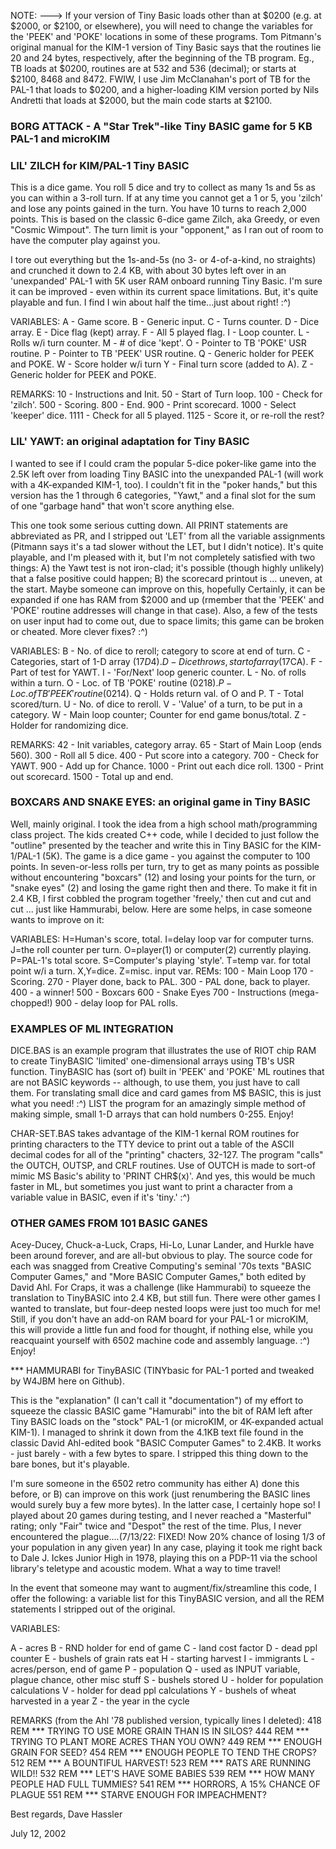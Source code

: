 NOTE: ---> If your version of Tiny Basic loads other than at $0200 (e.g. at $2000, or $2100, or elsewhere), you will need to change the variables for the 'PEEK' and 'POKE' locations in some of these programs. Tom Pitmann's original manual for the KIM-1 version of Tiny Basic says that the routines lie 20 and 24 bytes, respectively, after the beginning of the TB program. Eg., TB loads at $0200, routines are at 532 and 536 (decimal); or starts at $2100, 8468 and 8472. FWIW, I use Jim McClanahan's port of TB for the PAL-1 that loads to $0200, and a higher-loading KIM version ported by Nils Andretti that loads at $2000, but the main code starts at $2100.

### BORG ATTACK - A "Star Trek"-like Tiny BASIC game for 5 KB PAL-1 and microKIM

### LIL' ZILCH for KIM/PAL-1 Tiny BASIC

This is a dice game. You roll 5 dice and try to collect as many 1s and 5s as you can within a 3-roll turn. If at any time you cannot get a 1 or 5, you 'zilch' and lose any points gained in the turn. You have 10 turns to reach 2,000 points. This is based on the classic 6-dice game Zilch, aka Greedy, or even "Cosmic Wimpout". The turn limit is your "opponent," as I ran out of room to have the computer play against you.

I tore out everything but the 1s-and-5s (no 3- or 4-of-a-kind, no straights) and crunched it down to 2.4 KB, with about 30 bytes left over in an 'unexpanded' PAL-1 with 5K user RAM onboard running Tiny Basic. I'm sure it can be improved - even within its current space limitations. But, it's quite playable and fun. I find I win about half the time...just about right! :^)

VARIABLES:
A - Game score.
B - Generic input.
C - Turns counter.
D - Dice array.
E - Dice flag (kept) array.
F - All 5 played flag.
I - Loop counter.
L - Rolls w/i turn counter.
M - # of dice 'kept'.
O - Pointer to TB 'POKE' USR routine.
P - Pointer to TB 'PEEK' USR routine.
Q - Generic holder for PEEK and POKE.
W - Score holder w/i turn
Y - Final turn score (added to A).
Z - Generic holder for PEEK and POKE.

REMARKS:
10 - Instructions and Init.
50 - Start of Turn loop.
100 - Check for 'zilch'.
500 - Scoring.
800 - End.
900 - Print scorecard.
1000 - Select 'keeper' dice.
1111 - Check for all 5 played.
1125 - Score it, or re-roll the rest?

### LIL' YAWT: an original adaptation for Tiny BASIC

I wanted to see if I could cram the popular 5-dice poker-like game into the 2.5K left over from loading Tiny BASIC into the unexpanded PAL-1 (will work with a 4K-expanded KIM-1, too). I couldn't fit in the "poker hands," but this version has the 1 through 6 categories, "Yawt," and a final slot for the sum of one "garbage hand" that won't score anything else.

This one took some serious cutting down. All PRINT statements are abbreviated as PR, and I stripped out 'LET' from all the variable assignments (Pitmann says it's a tad slower without the LET, but I didn't notice). It's quite playable, and I'm pleased with it, but I'm not completely satisfied with two things: A) the Yawt test is not iron-clad; it's possible (though highly unlikely) that a false positive could happen; B) the scorecard printout is ... uneven, at the start. Maybe someone can improve on this, hopefully Certainly, it can be expanded if one has RAM from $2000 and up (rmember that the 'PEEK' and 'POKE' routine addresses will change in that case). Also, a few of the tests on user input had to come out, due to space limits; this game can be broken or cheated. More clever fixes? :^)

VARIABLES: B - No. of dice to reroll; category to score at end of turn. C - Categories, start of 1-D array ($17D4). D - Dice throws, start of array ($17CA). F - Part of test for YAWT. I - 'For/Next' loop generic counter. L - No. of rolls within a turn. O - Loc. of TB 'POKE' routine ($0218). P - Loc. of TB 'PEEK' routine ($0214). Q - Holds return val. of O and P. T - Total scored/turn. U - No. of dice to reroll. V - 'Value' of a turn, to be put in a category. W - Main loop counter; Counter for end game bonus/total. Z - Holder for randomizing dice.

REMARKS: 42 - Init variables, category array. 65 - Start of Main Loop (ends 560). 300 - Roll all 5 dice. 400 - Put score into a category. 700 - Check for YAWT. 900 - Add up for Chance. 1000 - Print out each dice roll. 1300 - Print out scorecard. 1500 - Total up and end.

### BOXCARS AND SNAKE EYES: an original game in Tiny BASIC

Well, mainly original. I took the idea from a high school math/programming class project. The kids created C++ code, while I decided to just follow the "outline" presented by the teacher and write this in Tiny BASIC for the KIM-1/PAL-1 (5K). The game is a dice game - you against the computer to 100 points. In seven-or-less rolls per turn, try to get as many points as possible without encountering "boxcars" (12) and losing your points for the turn, or "snake eyes" (2) and losing the game right then and there. To make it fit in 2.4 KB, I first cobbled the program together 'freely,' then cut and cut and cut ... just like Hammurabi, below. Here are some helps, in case someone wants to improve on it:

VARIABLES: H=Human's score, total. I=delay loop var for computer turns. J=the roll counter per turn. O=player(1) or computer(2) currently playing. P=PAL-1's total score. S=Computer's playing 'style'. T=temp var. for total point w/i a turn. X,Y=dice. Z=misc. input var. REMs: 100 - Main Loop 170 - Scoring. 270 - Player done, back to PAL. 300 - PAL done, back to player. 400 - a winner! 500 - Boxcars 600 - Snake Eyes 700 - Instructions (mega-chopped!) 900 - delay loop for PAL rolls.

### EXAMPLES OF ML INTEGRATION

DICE.BAS is an example program that illustrates the use of RIOT chip RAM to create TinyBASIC 'limited' one-dimensional arrays using TB's USR function. TinyBASIC has (sort of) built in 'PEEK' and 'POKE' ML routines that are not BASIC keywords -- although, to use them, you just have to call them. For translating small dice and card games from M$ BASIC, this is just what you need! :^) LIST the program for an amazingly simple method of making simple, small 1-D arrays that can hold numbers 0-255. Enjoy!

CHAR-SET.BAS takes advantage of the KIM-1 kernal ROM routines for printing characters to the TTY device to print out a table of the ASCII decimal codes for all of the "printing" chacters, 32-127. The program "calls" the OUTCH, OUTSP, and CRLF routines. Use of OUTCH is made to sort-of mimic MS Basic's ability to 'PRINT CHR$(x)'. And yes, this would be much faster in ML, but sometimes you just want to print a character from a variable value in BASIC, even if it's 'tiny.' :^)

### OTHER GAMES FROM 101 BASIC GANES

Acey-Ducey, Chuck-a-Luck, Craps, Hi-Lo, Lunar Lander, and Hurkle have been around forever, and are all-but obvious to play. The source code for each was snagged from Creative Computing's seminal '70s texts "BASIC Computer Games," and "More BASIC Computer Games," both edited by David Ahl. For Craps, it was a challenge (like Hammurabi) to squeeze the translation to TinyBASIC into 2.4 KB, but still fun. There were other games I wanted to translate, but four-deep nested loops were just too much for me! Still, if you don't have an add-on RAM board for your PAL-1 or microKIM, this will provide a little fun and food for thought, if nothing else, while you reacquaint yourself with 6502 machine code and assembly language. :^) Enjoy!

*** HAMMURABI for TinyBASIC (TINYbasic for PAL-1 ported and tweaked by W4JBM here on Github).

This is the "explanation" (I can't call it "documentation") of my effort to squeeze the classic BASIC game "Hamurabi" into the bit of RAM left after Tiny BASIC loads on the "stock" PAL-1 (or microKIM, or 4K-expanded actual KIM-1). I managed to shrink it down from the 4.1KB text file found in the classic David Ahl-edited book "BASIC Computer Games" to 2.4KB. It works - just barely - with a few bytes to spare. I stripped this thing down to the bare bones, but it's playable.

I'm sure someone in the 6502 retro community has either A) done this before, or B) can improve on this work (just renumbering the BASIC lines would surely buy a few more bytes). In the latter case, I certainly hope so! I played about 20 games during testing, and I never reached a "Masterful" rating; only "Fair" twice and "Despot" the rest of the time. Plus, I never encountered the plague....(7/13/22: FIXED! Now 20% chance of losing 1/3 of your population in any given year) In any case, playing it took me right back to Dale J. Ickes Junior High in 1978, playing this on a PDP-11 via the school library's teletype and acoustic modem. What a way to time travel!

In the event that someone may want to augment/fix/streamline this code, I offer the following: a variable list for this TinyBASIC version, and all the REM statements I stripped out of the original.

VARIABLES:

A - acres
B - RND holder for end of game
C - land cost factor
D - dead ppl counter
E - bushels of grain rats eat
H - starting harvest
I - immigrants
L - acres/person, end of game
P - population
Q - used as INPUT variable, plague chance, other misc stuff
S - bushels stored
U - holder for population calculations
V - holder for dead ppl calculations
Y - bushels of wheat harvested in a year
Z - the year in the cycle

REMARKS (from the Ahl '78 published version, typically lines I deleted):
418 REM *** TRYING TO USE MORE GRAIN THAN IS IN SILOS?
444 REM *** TRYING TO PLANT MORE ACRES THAN YOU OWN?
449 REM *** ENOUGH GRAIN FOR SEED?
454 REM *** ENOUGH PEOPLE TO TEND THE CROPS?
512 REM *** A BOUNTIFUL HARVEST!
523 REM *** RATS ARE RUNNING WILD!!
532 REM *** LET'S HAVE SOME BABIES
539 REM *** HOW MANY PEOPLE HAD FULL TUMMIES?
541 REM *** HORRORS, A 15% CHANCE OF PLAGUE
551 REM *** STARVE ENOUGH FOR IMPEACHMENT?

Best regards, Dave Hassler

July 12, 2002

